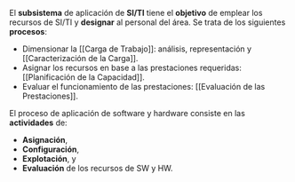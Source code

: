 El **subsistema** de aplicación de **SI/TI** tiene el **objetivo** de emplear los recursos de SI/TI y **designar** al personal del área. Se trata de los siguientes **procesos**:
- Dimensionar la [[Carga de Trabajo]]: análisis, representación y [[Caracterización de la Carga]].
- Asignar los recursos en base a las prestaciones requeridas: [[Planificación de la Capacidad]].
- Evaluar el funcionamiento de las prestaciones: [[Evaluación de las Prestaciones]].

El proceso de aplicación de software y hardware consiste en las **actividades** de:
- **Asignación**,
- **Configuración**,
- **Explotación**, y
- **Evaluación** de los recursos de SW y HW.
